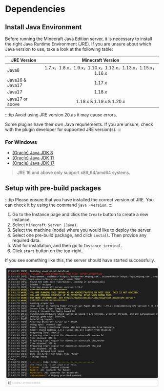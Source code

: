 # Dependencies

## Install Java Environment

Before running the Minecraft Java Edition server, it is necessary to install the right Java Runtime Environment (JRE). If you are unsure about which Java version to use, take a look at the following table:

| JRE Version     |                         Minecraft Version                          |
| --------------- | :---------------------------------------------------------: |
| Java8           | 1.7.x，1.8.x，1.9.x，1.10.x，1.12.x，1.13.x，1.15.x，1.16.x |
| Java16 & Java17 |                           1.17.x                            |
| Java17          |                           1.18.x                            |
| Java17 or above |                  1.18.x & 1.19.x & 1.20.x                   |

:::tip
Avoid using JRE version 20 as it may cause errors.

Some plugins have their own Java requriements. If you are unsure, check with the plugin developer for supported JRE version(s).
:::

### For Windows

- [(Oracle) Java JDK 8](https://www.oracle.com/java/technologies/javase/jdk11-archive-downloads.html)
- [(Oracle) Java JDK 11](https://www.oracle.com/java/technologies/javase/javase8-archive-downloads.html)
- [(Oracle) Java JDK 17](https://download.oracle.com/java/17/latest/jdk-17_windows-x64_bin.exe)

> JRE 16 and above only support x86_64/amd64 systems.

## Setup with pre-build packages

:::tip
Please ensure that you have installed the correct version of JRE. You can check it by using the command `java -version`.
:::

1. Go to the Instance page and click the `Create` button to create a new instance.
2. Select `Minecraft Server (Java)`.
3. Select the machine (node) where you would like to deploy the server.
4. Select one pre-build package, and click `install`. Then provide any required data.
5. Wait for installation, and then go to `Instance terminal`.
6. Click `start` button on the top-right.

If you see something like this, the server should have started successfully.

![Successful Startup](images/java_setup.png)
